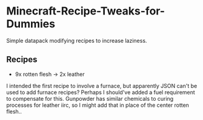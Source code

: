 # Minecraft-Recipe-Tweaks-for-Dummies
Simple datapack modifying recipes to increase laziness.

## Recipes
- 9x rotten flesh -> 2x leather

I intended the first recipe to involve a furnace, but apparently JSON can't be used to add furnace recipes? Perhaps I should've added a fuel requirement to compensate for this. Gunpowder has similar chemicals to curing processes for leather iirc, so I might add that in place of the center rotten flesh..
